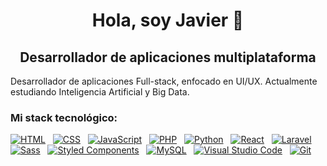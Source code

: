 <h1 align="center">Hola, soy Javier 👋</h1>
<h2 align="center">Desarrollador de aplicaciones multiplataforma</h2>

Desarrollador de aplicaciones Full-stack, enfocado en UI/UX. Actualmente estudiando Inteligencia Artificial y Big Data.

<h3>Mi stack tecnológico:</h3>

[![HTML](https://img.shields.io/badge/html-f47832?style=for-the-badge&logo=html5&logoColor=ffffff&labelColor=101010)]()
&nbsp;
[![CSS](https://img.shields.io/badge/css-039be5?style=for-the-badge&logo=css3&logoColor=ffffff&labelColor=101010)]()
&nbsp;
[![JavaScript](https://img.shields.io/badge/javascript-f7e018?style=for-the-badge&logo=javascript&logoColor=ffffff&labelColor=101010)]()
&nbsp;
[![PHP](https://img.shields.io/badge/php-7a86b8?style=for-the-badge&logo=php&logoColor=ffffff&labelColor=101010)]()
&nbsp;
[![Python](https://img.shields.io/badge/python-5865f2?style=for-the-badge&logo=python&logoColor=ffffff&labelColor=101010)]()
&nbsp;
[![React](https://img.shields.io/badge/react-039be5?style=for-the-badge&logo=react&logoColor=ffffff&labelColor=101010)]()
&nbsp;
[![Laravel](https://img.shields.io/badge/laravel-f03d30?style=for-the-badge&logo=laravel&logoColor=ffffff&labelColor=101010)]()
&nbsp;
[![Sass](https://img.shields.io/badge/sass-cf649a?style=for-the-badge&logo=sass&logoColor=ffffff&labelColor=101010)]()
&nbsp;
[![Styled Components](https://img.shields.io/badge/styled_components-e58c7f?style=for-the-badge&logo=styledcomponents&logoColor=ffffff&labelColor=101010)]()
&nbsp;
[![MySQL](https://img.shields.io/badge/mysql-f54d27?style=for-the-badge&logo=mysql&logoColor=ffffff&labelColor=101010)]()
&nbsp;
[![Visual Studio Code](https://img.shields.io/badge/visual_studio_code-0066b8?style=for-the-badge&logo=visualstudiocode&logoColor=ffffff&labelColor=101010)]()
&nbsp;
[![Git](https://img.shields.io/badge/git-f54d27?style=for-the-badge&logo=git&logoColor=ffffff&labelColor=101010)]()
&nbsp;



<!--
**JaviARo/JaviARo** is a ✨ _special_ ✨ repository because its `README.md` (this file) appears on your GitHub profile.

Here are some ideas to get you started:

- 🔭 I’m currently working on ...
- 🌱 I’m currently learning ...
- 👯 I’m looking to collaborate on ...
- 🤔 I’m looking for help with ...
- 💬 Ask me about ...
- 📫 How to reach me: ...
- 😄 Pronouns: ...
- ⚡ Fun fact: ...
-->
